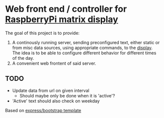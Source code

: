 Web front end / controller for [RaspberryPi matrix display][1]
===============================================================

The goal of this project is to provide:

1. A continously running server, sending preconfigured text, either static or
   from misc data sources, using appropriate commands, to the [display][1]. The
   idea is to be able to configure different behavior for different times of
   the day.
2. A convenient web frontent of said server.

TODO
----

* Update data from url on given interval
  * Should maybe only be done when it is 'active'?
* 'Active' text should also check on weekday

Based on [express/bootstrap template][2]

[1]: https://github.com/torkildr/raspberry-display
[2]: https://github.com/Srirangan/express-bootstrap
